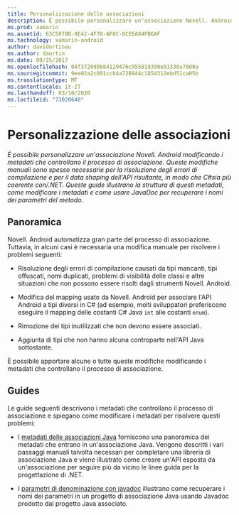 ```yaml
---
title: Personalizzazione delle associazioni
description: È possibile personalizzare un'associazione Novell. Android modificando i metadati che controllano il processo di associazione. Queste modifiche manuali sono spesso necessarie per la risoluzione degli errori di compilazione e per il data shaping dell'API risultante, in modo che C#sia più coerente con/.NET. Queste guide illustrano la struttura di questi metadati, come modificare i metadati e come usare JavaDoc per recuperare i nomi dei parametri del metodo.
ms.prod: xamarin
ms.assetid: 63C5078D-9E42-4F70-AF8C-8CEEA84FB6AF
ms.technology: xamarin-android
author: davidortinau
ms.author: daortin
ms.date: 09/25/2017
ms.openlocfilehash: 04f3720d8684129476c955819390e91330a7800a
ms.sourcegitcommit: 9ee02a2c091ccb4a728944c1854312ebd51ca05b
ms.translationtype: MT
ms.contentlocale: it-IT
ms.lasthandoff: 03/10/2020
ms.locfileid: "73020648"
---
```

# <a name="customizing-bindings"></a>Personalizzazione delle associazioni

_È possibile personalizzare un'associazione Novell. Android modificando i metadati che controllano il processo di associazione. Queste modifiche manuali sono spesso necessarie per la risoluzione degli errori di compilazione e per il data shaping dell'API risultante, in modo che C#sia più coerente con/.NET. Queste guide illustrano la struttura di questi metadati, come modificare i metadati e come usare JavaDoc per recuperare i nomi dei parametri del metodo._

## <a name="overview"></a>Panoramica

Novell. Android automatizza gran parte del processo di associazione. Tuttavia, in alcuni casi è necessaria una modifica manuale per risolvere i problemi seguenti:

- Risoluzione degli errori di compilazione causati da tipi mancanti, tipi offuscati, nomi duplicati, problemi di visibilità delle classi e altre situazioni che non possono essere risolti dagli strumenti Novell. Android. 

- Modifica del mapping usato da Novell. Android per associare l'API Android a tipi diversi in C# (ad esempio, molti sviluppatori preferiscono eseguire il mapping delle costanti C# Java `int` alle costanti `enum`).

- Rimozione dei tipi inutilizzati che non devono essere associati. 

- Aggiunta di tipi che non hanno alcuna controparte nell'API Java sottostante. 

È possibile apportare alcune o tutte queste modifiche modificando i metadati che controllano il processo di associazione.

## <a name="guides"></a>Guides

Le guide seguenti descrivono i metadati che controllano il processo di associazione e spiegano come modificare i metadati per risolvere questi problemi:

- I [metadati delle associazioni Java](~/android/platform/binding-java-library/customizing-bindings/java-bindings-metadata.md) forniscono una panoramica dei metadati che entrano in un'associazione Java.
    Vengono descritti i vari passaggi manuali talvolta necessari per completare una libreria di associazione Java e viene illustrato come creare un'API esposta da un'associazione per seguire più da vicino le linee guida per la progettazione di .NET.

- I [parametri di denominazione con javadoc](~/android/platform/binding-java-library/customizing-bindings/naming-parameters-with-javadoc.md) illustrano come recuperare i nomi dei parametri in un progetto di associazione Java usando Javadoc prodotto dal progetto Java associato.
